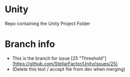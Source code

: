 # Unity
Repo containing the Unity Project Folder

# Branch info
- This is the branch for issue [25 "Threshold"][https://github.com/StellarFactor/Unity/issues/25]
- (Delete this text / accept file from dev when merging)

